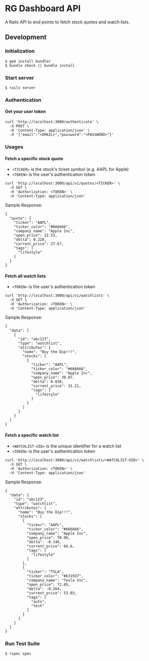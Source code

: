 # RG Dashboard API

A Rails API to end points to fetch stock quotes and watch lists.

## Development

### Initialization
```shell
$ gem install bundler
$ bundle check || bundle install
```

### Start server
```shell
$ rails server
```
### Authentication

#### Get your user token
```shell
curl 'http://localhost:3000/authenticate' \
  -X POST \
  -H 'Content-Type: application/json' \
  -d '{"email":"<EMAIL>","password":"<PASSWORD>"}'
```

### Usages

#### Fetch a specific stock quote
- `<TICKER>` is the stock's ticket symbol (e.g. AAPL for Apple)
- `<TOKEN>` is the user's authentication token

```shell
curl 'http://localhost:3000/api/v1/quotes/<TICKER>' \
  -X GET \
  -H 'Authorization: <TOKEN>' \
  -H 'Content-Type: application/json'
```

Sample Response:
```shell
{
  "quote": {
    "ticker": "AAPL",
    "ticker_color": "#666666",
    "company_name": "Apple Inc",
    "open_price": 22.53,
    "delta": 0.228,
    "current_price": 27.67,
    "tags": [
      "lifestyle"
    ]
  }
}
```

#### Fetch all watch lists
- `<TOKEN>` is the user's authentication token

```shell
curl 'http://localhost:3000/api/v1/watchlists' \
  -X GET \
  -H 'Authorization: <TOKEN>' \
  -H 'Content-Type: application/json'
```

Sample Response:
```shell
{
  "data": [
    {
      "id": "abc123",
      "type": "watchlist",
      "attributes": {
        "name": "Buy the Dip!!!",
        "stocks": [
          {
            "ticker": "AAPL",
            "ticker_color": "#666666",
            "company_name": "Apple Inc",
            "open_price": 30.07,
            "delta": 0.038,
            "current_price": 31.21,
            "tags": [
              "lifestyle"
            ]
          }
        ]
      }
    }
  ]
}
```

#### Fetch a specific watch list
- `<WATCHLIST-UID>` is the unique identifier for a watch list
- `<TOKEN>` is the user's authentication token

```shell
curl 'http://localhost:3000/api/v1/watchlists/<WATCHLIST-UID>' \
  -X GET \
  -H 'Authorization: <TOKEN>' \
  -H 'Content-Type: application/json'
```

Sample Response:
```shell
{
  "data": {
    "id": "abc123",
    "type": "watchlist",
    "attributes": {
      "name": "Buy the Dip!!!",
      "stocks": [
        {
          "ticker": "AAPL",
          "ticker_color": "#666666",
          "company_name": "Apple Inc",
          "open_price": 70.96,
          "delta": -0.146,
          "current_price": 60.6,
          "tags": [
            "lifestyle"
          ]
        },
        {
          "ticker": "TSLA",
          "ticker_color": "#E31937",
          "company_name": "Tesla Inc",
          "open_price": 72.05,
          "delta": -0.264,
          "current_price": 53.03,
          "tags": [
            "auto",
            "tech"
          ]
        }
      ]
    }
  }
}
```

### Run Test Suite
```shell
$ rspec spec
```
